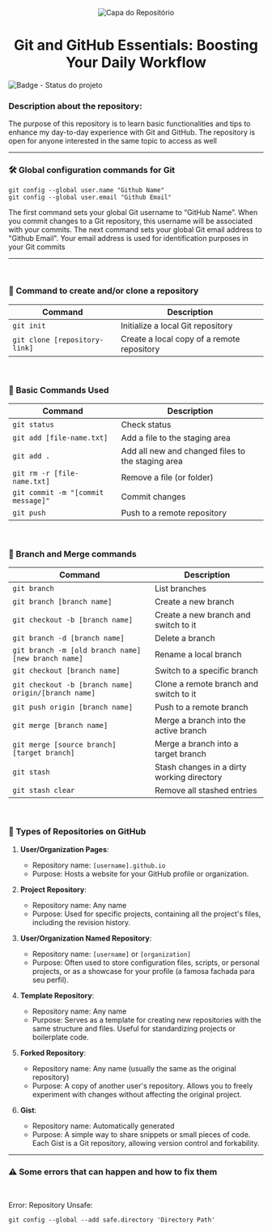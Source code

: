 <p align="center">
  <img src="https://github.com/gabrielsoaresceravolo/Git-and-Github/assets/132103393/7081ef42-eaad-4648-99fb-c6739b8a2f77" alt="Capa do Repositório">
</p>


<h1 align="center">Git and GitHub Essentials: Boosting Your Daily Workflow</h1>

![Badge - Status do projeto](http://img.shields.io/static/v1?label=STATUS&message=%20COMPLETE&color=green&style=for-the-badge)

### Description about the repository: 

The purpose of this repository is to learn basic functionalities and tips to enhance my day-to-day experience with Git and GitHub. The repository is open for anyone interested in the same topic to access as well

<hr>

### 🛠️ Global configuration commands for Git

```
git config --global user.name "Github Name"
git config --global user.email "Github Email"
```

The first command sets your global Git username to “GitHub Name”. When you commit changes to a Git repository, this username will be associated with your commits. The next command sets your global Git email address to "Github Email". Your email address is used for identification purposes in your Git commits

<hr>

<br>

### 📑 Command to create and/or clone a repository

| Command                   | Description                               |
|---------------------------|-------------------------------------------|
| `git init`                | Initialize a local Git repository         |
| `git clone [repository-link]` | Create a local copy of a remote repository |

<br>

### 🙂 Basic Commands Used

| Command                             | Description                                      |
|-------------------------------------|--------------------------------------------------|
| `git status`                        | Check status                                     |
| `git add [file-name.txt]`           | Add a file to the staging area                   |
| `git add .`                         | Add all new and changed files to the staging area|
| `git rm -r [file-name.txt]`         | Remove a file (or folder)                        |
| `git commit -m "[commit message]"`  | Commit changes                                   |
| `git push`                          | Push to a remote repository                      |

<br>

### 🌳 Branch and Merge commands

| Command                                                | Description                                        |
|--------------------------------------------------------|----------------------------------------------------|
| `git branch`                                           | List branches                                      |
| `git branch [branch name]`                             | Create a new branch                                |
| `git checkout -b [branch name]`                        | Create a new branch and switch to it               |
| `git branch -d [branch name]`                          | Delete a branch                                    |
| `git branch -m [old branch name] [new branch name]`    | Rename a local branch                              |
| `git checkout [branch name]`                           | Switch to a specific branch                        |
| `git checkout -b [branch name] origin/[branch name]`   | Clone a remote branch and switch to it             |
| `git push origin [branch name]`                        | Push to a remote branch                            |
| `git merge [branch name]`                              | Merge a branch into the active branch              |
| `git merge [source branch] [target branch]`            | Merge a branch into a target branch                |
| `git stash`                                            | Stash changes in a dirty working directory         |
| `git stash clear`                                      | Remove all stashed entries                         |

<br>

### 📂 Types of Repositories on GitHub

1. **User/Organization Pages**:
   - Repository name: `[username].github.io`
   - Purpose: Hosts a website for your GitHub profile or organization.

2. **Project Repository**:
   - Repository name: Any name
   - Purpose: Used for specific projects, containing all the project's files, including the revision history.

3. **User/Organization Named Repository**:
   - Repository name: `[username]` or `[organization]`
   - Purpose: Often used to store configuration files, scripts, or personal projects, or as a showcase for your profile (a famosa fachada para seu perfil).

4. **Template Repository**:
   - Repository name: Any name
   - Purpose: Serves as a template for creating new repositories with the same structure and files. Useful for standardizing projects or boilerplate code.

5. **Forked Repository**:
   - Repository name: Any name (usually the same as the original repository)
   - Purpose: A copy of another user's repository. Allows you to freely experiment with changes without affecting the original project.

6. **Gist**:
   - Repository name: Automatically generated
   - Purpose: A simple way to share snippets or small pieces of code. Each Gist is a Git repository, allowing version control and forkability.

<hr>

### ⚠️ Some errors that can happen and how to fix them

<br>

Error: Repository Unsafe:

`git config --global --add safe.directory 'Directory Path' `


